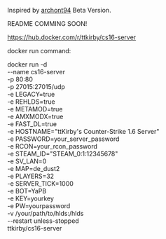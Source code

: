 Inspired by [archont94](https://github.com/archont94/counter-strike1.6)
Beta Version. 

README COMMING SOON!

https://hub.docker.com/r/ttkirby/cs16-server

docker run command:

docker run -d \
  --name cs16-server \
  -p 80:80 \
  -p 27015:27015/udp \
  -e LEGACY=true \
  -e REHLDS=true \
  -e METAMOD=true \
  -e AMXMODX=true \
  -e FAST_DL=true \
  -e HOSTNAME="ttKirby's Counter-Strike 1.6 Server" \
  -e PASSWORD=your_server_password \
  -e RCON=your_rcon_password \
  -e STEAM_ID="STEAM_0:1:12345678" \
  -e SV_LAN=0 \
  -e MAP=de_dust2 \
  -e PLAYERS=32 \
  -e SERVER_TICK=1000 \
  -e BOT=YaPB \
  -e KEY=yourkey \
  -e PW=yourpassword \
  -v /your/path/to/hlds:/hlds \
  --restart unless-stopped \
  ttkirby/cs16-server
